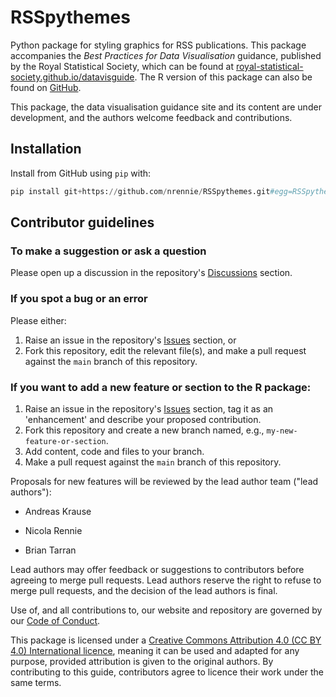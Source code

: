 # RSSpythemes

Python package for styling graphics for RSS publications. This package accompanies the *Best Practices for Data Visualisation* guidance, published by the Royal Statistical Society, which can be found at [royal-statistical-society.github.io/datavisguide](https://royal-statistical-society.github.io/datavisguide/). The R version of this package can also be found on [GitHub](https://github.com/nrennie/RSSthemes).

This package, the data visualisation guidance site and its content are under development, and the authors welcome feedback and contributions.

## Installation

Install from GitHub using `pip` with:

```python
pip install git+https://github.com/nrennie/RSSpythemes.git#egg=RSSpythemes
```

## Contributor guidelines

### To make a suggestion or ask a question

Please open up a discussion in the repository's [Discussions](https://github.com/royal-statistical-society/datavisguide/discussions) section.

### If you spot a bug or an error

Please either:

1.  Raise an issue in the repository's [Issues](https://github.com/nrennie/RSSthemes/issues) section, or
2.  Fork this repository, edit the relevant file(s), and make a pull request against the `main` branch of this repository.

### If you want to add a new feature or section to the R package:

1.  Raise an issue in the repository's [Issues](https://github.com/nrennie/RSSpythemes/issues) section, tag it as an 'enhancement' and describe your proposed contribution.
2.  Fork this repository and create a new branch named, e.g., `my-new-feature-or-section`.
3.  Add content, code and files to your branch.
4.  Make a pull request against the `main` branch of this repository.

Proposals for new features will be reviewed by the lead author team ("lead authors"):

-   Andreas Krause

-   Nicola Rennie

-   Brian Tarran

Lead authors may offer feedback or suggestions to contributors before agreeing to merge pull requests. Lead authors reserve the right to refuse to merge pull requests, and the decision of the lead authors is final.

Use of, and all contributions to, our website and repository are governed by our [Code of Conduct](https://github.com/nrennie/RSSpythemes/blob/main/CODE_OF_CONDUCT.md).

This package is licensed under a [Creative Commons Attribution 4.0 (CC BY 4.0) International licence](https://creativecommons.org/licenses/by/4.0/?ref=chooser-v1), meaning it can be used and adapted for any purpose, provided attribution is given to the original authors. By contributing to this guide, contributors agree to licence their work under the same terms.
